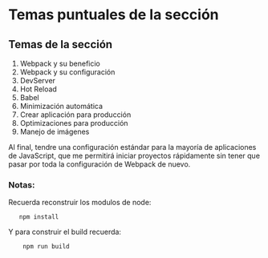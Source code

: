 # Temas puntuales de la sección
## Temas de la sección

1. Webpack y su beneficio
2. Webpack y su configuración
3. DevServer
4. Hot Reload
5. Babel
6. Minimización automática
7. Crear aplicación para producción
8. Optimizaciones para producción
9. Manejo de imágenes

Al final, tendre una configuración estándar para la mayoría de aplicaciones de JavaScript, que me permitirá iniciar proyectos 
rápidamente sin tener que pasar por toda la configuración de Webpack de nuevo.

### Notas:

Recuerda reconstruir los modulos de node:
 ```
    npm install 
 ```

Y para construir el build recuerda:

```
    npm run build
```
